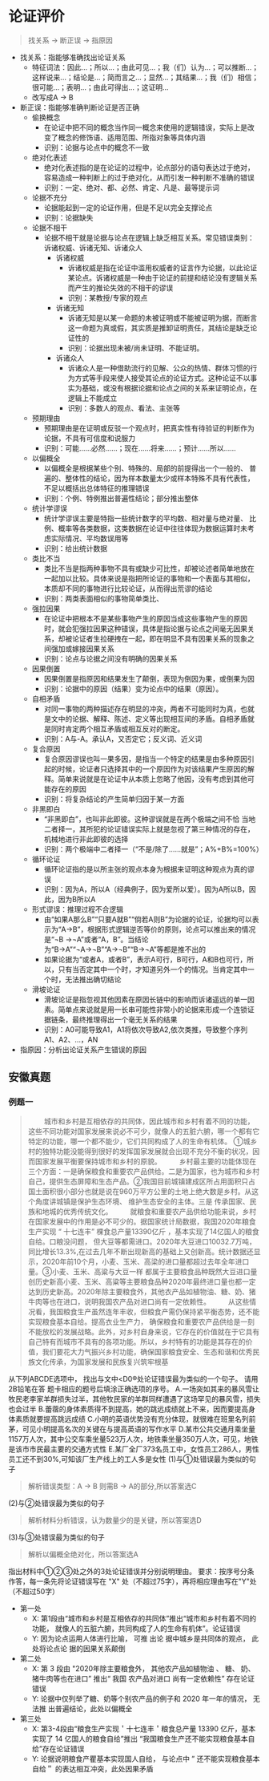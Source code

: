 # 论证评价

> 找关系 -> 断正误 -> 指原因

- 找关系：指能够准确找出论证关系
  - 特征词法：因此...；所以...；由此可见...；我（们）认为...；可以推断...；这样说来...；结论是...；简而言之...；显然...；其结果...；我（们）相信；很可能...；表明...；由此可得出...；这证明...
  - 改写成A -> B
- 断正误：指能够准确判断论证是否正确
  - 偷换概念
    - 在论证中把不同的概念当作同一概念来使用的逻辑错误，实际上是改变了概念的修饰语、适用范围、所指对象等具体内涵
    - 识别：论据与论点中的概念不一致
  - 绝对化表述
    - 绝对化表述指的是在论证的过程中，论点部分的语句表达过于绝对，容易造成一种判断上的过于绝对化，从而引发一种判断不准确的错误
    - 识别：一定、绝对、都、必然、肯定、凡是、最等提示词
  - 论据不充分
    - 论据能起到一定的论证作用，但是不足以完全支撑论点
    - 识别：论据缺失
  - 论据不相干
    - 论据不相干就是论据与论点在逻辑上缺乏相互关系。常见错误类别：诉诸权威、诉诸无知、诉诸众人
      - 诉诸权威
        - 诉诸权威是指在论证中滥用权威者的证言作为论据，以此论证某论点。诉诸权威是一种由于论证的前提和结论没有逻辑关系而产生的推论失效的不相干的谬误
        - 识别：某教授/专家的观点
      - 诉诸无知
        - 诉诸无知是以某一命题的未被证明或不能被证明为据，而断言这一命题为真或假，其实质是推卸证明责任，其结论是缺乏论证性的
        - 识别：论据出现未被/尚未证明、不能证明。
      - 诉诸众人
        - 诉诸众人是一种借助流行的见解、公众的热情、群体习惯的行为方式等手段来使人接受其论点的论证方式。这种论证不以事实为基础，或没有根据论据和论点之间的关系来证明论点，在逻辑上不能成立
        - 识别：多数人的观点、看法、主张等
  - 预期理由
    - 预期理由是在证明或反驳一个观点时，把真实性有待验证的判断作为论据，不具有可信度和说服力
    - 识别：可能……必然……；现在……将来……；预计……所以……
  - 以偏概全
    - 以偏概全是根据某些个别、特殊的、局部的前提得出一个一般的、 普遍的、整体性的结论，因为样本数量太少或样本特殊不具有代表性，不足以概括出总体特征的推理错误
    - 识别：个例、特例推出普遍性结论；部分推出整体
  - 统计学谬误
    - 统计学谬误主要是特指一些统计数字的平均数、相对量与绝对量、 比例、概率等各类数据，这类数据在论证中往往体现为数据运算时未考虑实际情况、平均数误用等
    - 识别：给出统计数据
  - 类比不当
    - 类比不当是指两种事物不具有或缺少可比性，却被论述者简单地放在一起加以比较。具体来说是指把所论证的事物和一个表面与其相似，本质却不同的事物进行比较论证，从而得出荒谬的结论
    - 识别：两类表面相似的事物简单类比、
  - 强拉因果
    - 在论证中把根本不是某些事物产生的原因当成这些事物产生的原因时，就会犯强拉因果这种错误，具体是指论据与论点之间毫无因果关系，却被论证者生拉硬拽在一起，即在明显不具有因果关系的现象之间强加或嫁接因果关系
    - 识别：论点与论据之间没有明确的因果关系
  - 因果倒置
    - 因果倒置是指原因和结果发生了颠倒，表现为倒因为果，或倒果为因
    - 识别：论据中的原因（结果）变为论点中的结果（原因）。
  - 自相矛盾
    - 对同一事物的两种描述存在明显的冲突，两者不可能同时为真，也就是文中的论据、解释、陈述、定义等出现相互间的矛盾。自相矛盾就是同时肯定两个相互矛盾或相互反对的断定。
    - 识别：A与-A。承认A，又否定它；反义词、近义词
  - 复合原因
    - 复合原因谬误也叫一果多因，是指当一个特定的结果是由多种原因引起的时候，论证者只选择其中的一个原因作为对该结果产生原因的解释。简单来说就是在论证中从本质上忽略了他因，没有考虑到其他可能存在的原因
    - 识别：将复杂结论的产生简单归因于某一方面
  - 非黑即白
    - “非黑即白”，也叫非此即彼。这种谬误就是在两个极端之间不恰 当地二者择一，其所犯的论证错误实际上就是忽视了第三种情况的存在，机械地进行非此即彼的选择
    - 识别：两个极端中二者择一（“不是/除了……就是”；A%+B%=100%）
  - 循环论证
    - 循环论证指的是以所主张的观点本身为根据来证明这种观点为真的谬误
    - 识别：因为A，所以A（经典例子，因为爱所以爱）。因为A所以B，因此，因为B所以A
  - 形式谬误：推理过程不合逻辑
    - 由“如果A那么B”“只要A就B”“倘若A则B”为论据的论证，论据均可以表示为“A→B”，根据形式逻辑逆否等价的原则，论点可以推出来的情况是“¬B →¬A”或者“A，B”。当结论为“B→A”“¬A→¬B”“A→¬B”“B→¬A”等都是推不出的
    - 如果论据为“或者A，或者B”，表示A可行，B可行，A和B也可行，所以，只有当否定其中一个时，才知道另外一个的情况。当肯定其中一个时，无法推出确切结论
  - 滑坡论证
    - 滑坡论证是指忽视其他因素在原因长链中的影响而诉诸遥远的单一因素。简单点来说就是用一长串可能性非常小的论据来形成一个连锁证据链条，最终推理得出一个毫无关系的结果
    - 识别：A0可能导致A1，A1将依次导致A2,依次类推，导致整个序列A1、A2、…，AN
- 指原因：分析出论证关系产生错误的原因

## 安徽真题

### 例题一

> &nbsp;&nbsp;&nbsp;&nbsp;&nbsp;&nbsp;&nbsp;&nbsp;城市和乡村是互相依存的共同体，因此城市和乡村有着不同的功能，这些不同功能对国家发展来说必不可少，就像人的五脏六腑，哪一个都有它特定的功能，哪一个都不能少，它们共同构成了人的生命有机体。 ①城乡村的独特功能没能得到很好的发挥国家发展就会出现不充分不衡的状况，因而国家发展平衡要保持城市和乡村的原貌。
> &nbsp;&nbsp;&nbsp;&nbsp;&nbsp;&nbsp;&nbsp;&nbsp;乡村最主要的功能体现在三个方面：一是确保粮食和重要农产品供给。二是为国家，也为城市和乡村自己，提供生态屏障和生态产品。②我国目前城镇建成区所占用面积只占国土面积很小部分也就是说在960万平方公里的土地上绝大数是乡村。从这个角度讲城镇是保护生态环境、 维护生态安全的主体。三是
> 传承国家、民族和地城的优秀传统文化。
> &nbsp;&nbsp;&nbsp;&nbsp;&nbsp;&nbsp;&nbsp;&nbsp;就粮食和重要农产品供给功能来说，乡村在国家发展中的作用是必不可少的。据国家统计局数据，我国2020年粮食生产实现 “ 十七连丰” 棵食总产量13390亿斤 ，基本实现了14亿国人的粮食自给。口粮没问题，
> 但大豆等都需进口。2020年大豆进口10032.7万吨，同比增长13.3%,在过去几年不断出现新高的基础上又创新高。统计数据还显示，2020年前10个月，小麦、玉米、高梁的进口量都超过去年全年进口量。③小麦、玉米、高粱与大豆一样 都属于主要粮食品种既然大豆进口量创历史新高小麦、玉米、高粱等主要粮食品种2020年最终进口量也都一定达到历史新高。2020年除主要粮食外，其他衣产品如植物油、糖、奶、猪牛肉等也在进口，说明我国农产品对进口尚有一定依赖性。
> &nbsp;&nbsp;&nbsp;&nbsp;&nbsp;&nbsp;&nbsp;&nbsp;从这些情况看，我国粮食生产虽然连年丰收，但粮食产需仍保持紧平衡态势，还不能实现粮食基本自给。提高衣业生产力， 确保粮食和重要农产品供给是一刻不能放松的发展战略。此外，对乡村自身来说，它存在的价值就在于它具有自己特有而城市不具有的各项功能。所以，乡村特有的功能是其存在的价值，我们要花大力气振兴乡村功能，确保国家粮食安全、生态和谐和优秀民族文化传承，为国家发展和民族复兴筑牢根基

从下列ABCDE选项中， 找出与文中<D0®处论证错误最为类似的一个句子。 请用2B铅笔在答
题卡相应的题号后填涂正确选项的序号。
A.一场突如其来的暴风雪让牧民老李家羊群损失过半，其他牧民家的羊群同样遭遇了这场罕见的暴风雪，损失也会过半
B.蕾蓿的身体素质得不到提高，她的跳远成绩就上不来，因而要提高身体素质就要提高跳远成绩
C.小明的英语优势没有充分体现，就很难在班里名列前茅，可见小明提高名次的关键在与提高英语的写作水平
D.某市公共交通月乘坐量1157万人次，其中公交车乘坐量523万人次，地铁乘坐量350万人次，可见，地铁是该市市民最主要的交通方式性
E.某厂全厂373名员工中，女性员工286人，男性员工还不到30%,可知该厂生产线上的工人多是女性
(1)与①处错误最为类似的句子

> 解析错误类型：A -> B 则需B -> A的部分,所以答案选C

(2)与②处错误最为类似的句子

> 解析材料分析错误，认为数量少的是关键，所以答案选D

(3)与③处错误最为类似的句子

> 解析以偏概全绝对化，所以答案选A

指出材料中①②③处之外的3处论证错误并分别说明理由。
要求：按序号分条作答，每一条先将论证错误写在 "X" 处（不超过75字），再将相应理由写在"Y"处（不超过50字）

- 第一处
  - X: 第1段由“城市和乡村是互相依存的共同体”推出“城市和乡村有着不同的功能， 就像人的五脏六腑，共同构成了人的生命有机体”。论证错误
  - Y: 因为论点运用人体进行比喻， 可推 出论 据中城乡是共同体的观点， 此处将论点论 据的因果关系颠倒
- 第二处
  - X: 第 3 段由 "2020年除主要粮食外， 其他农产品如植物油 、 糖、 奶、 猪牛肉等也在进口” 推出“ 我国 农产品对进口 尚有一定依赖性” 存在论证错误
  - Y: 论据中仅列举了糖、奶等个别农产品的例子和 2020 年一年的情况， 无法推 出普遍结论，此处以偏概全
- 第三处
  - X: 第3-4段由“粮食生产实现＇十七连丰＇粮食总产量 13390 亿斤，基本实现了 14 亿国人的粮食自给”推出 “我国粮食生产还不能实现粮食基本自给”存在论证错误
  - Y: 论据说明粮食产瞿基本实现国人自给， 与论点中 ” 还不能实现粮食基本自给＂ 的表达相互冲突，此处因果矛盾
